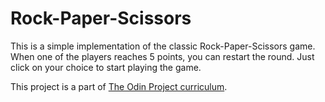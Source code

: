 # Rock-Paper-Scissors
This is a simple implementation of the classic Rock-Paper-Scissors game. When one of the players reaches 5 points, you can restart the round. Just click on your choice to start playing the game.  

This project is a part of [The Odin Project curriculum](https://www.theodinproject.com/lessons/rock-paper-scissors).